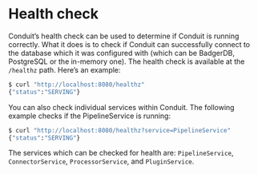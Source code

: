 # Health check

Conduit’s health check can be used to determine if Conduit is running correctly. What it does is to check if Conduit
can successfully connect to the database which it was configured with (which can be BadgerDB, PostgreSQL or the
in-memory one). The health check is available at the `/healthz` path. Here’s an example:

```bash
$ curl "http://localhost:8080/healthz"
{"status":"SERVING"}
```

You can also check individual services within Conduit. The following example checks if the PipelineService is running:

```bash
$ curl "http://localhost:8080/healthz?service=PipelineService"
{"status":"SERVING"}
```

The services which can be checked for health are: `PipelineService`, `ConnectorService`, `ProcessorService`, and
`PluginService`.
